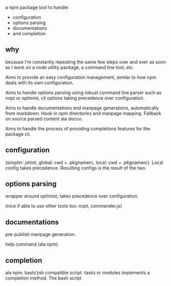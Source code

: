 
a npm package tool to handle:

* configuration
* options parsing
* documentations
* and completion


## why

because I'm constantly repeating the same few steps over and over as
soon as I work on a node utility package, a command line tool, etc.

Aims to provide an easy configuration management, similar to how npm
deals with its own configuration.

Aims to handle options parsing using robust command line parser such as
nopt or optimist, cli options taking precedence over configuration.

Aims to handle documentations and manpage generations, automatically
from markdown. Hook in npm directories and manpage mapping. Fallback
on source parsed content ala docco.

Aims to handle the process of providing completions features for the
package cli.

## configuration

(simpler: jshint, global: cwd + .pkgnamerc, local: cwd + .pkgnamerc).
Local config takes precedence. Resulting configs is the result of the
two.

## options parsing

wrapper around optimist, takes precedence over configuration.

(nice if able to use other tools too: nopt, commander.js)

## documentations

pre-publish manpage generation.

help command (ala npm).

## completion

ala npm. bash/zsh compatible script. tasks or modules implements a
completion method. The bash script 

